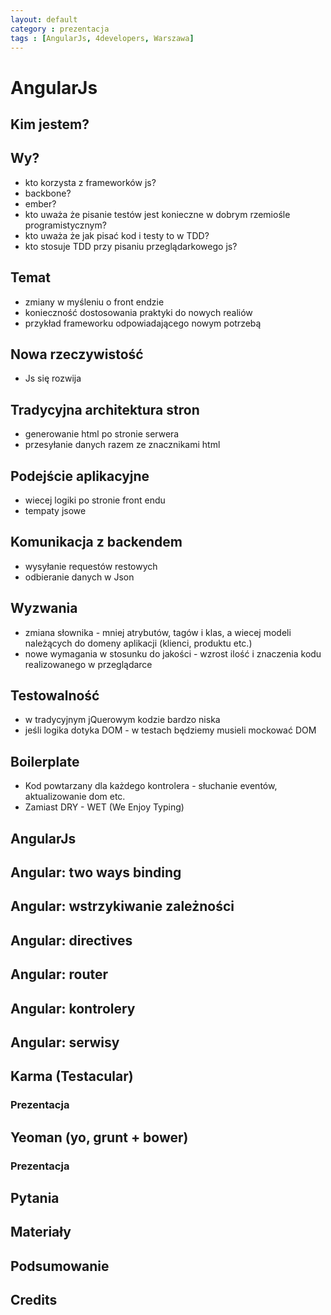 ```yaml
---
layout: default
category : prezentacja
tags : [AngularJs, 4developers, Warszawa]
---
```

# AngularJs
## Kim jestem?
## Wy?
* kto korzysta z frameworków js?
 * backbone?
 * ember?
* kto uważa że pisanie testów jest konieczne w dobrym rzemiośle programistycznym?
* kto uważa że jak pisać kod i testy to w TDD?
* kto stosuje TDD przy pisaniu przeglądarkowego js?

## Temat
* zmiany w myśleniu o front endzie
* konieczność dostosowania praktyki do nowych realiów
* przykład frameworku odpowiadającego nowym potrzebą

## Nowa rzeczywistość
* Js się rozwija 

## Tradycyjna architektura stron
* generowanie html po stronie serwera
* przesyłanie danych razem ze znacznikami html

## Podejście aplikacyjne
* wiecej logiki po stronie front endu
* tempaty jsowe

## Komunikacja z backendem
* wysyłanie requestów restowych 
* odbieranie danych w Json

## Wyzwania 
* zmiana słownika - mniej atrybutów, tagów i klas, a wiecej modeli należących do domeny aplikacji (klienci, produktu etc.)
* nowe wymagania w stosunku do jakości - wzrost ilość i znaczenia kodu realizowanego w przeglądarce

## Testowalność
* w tradycyjnym jQuerowym kodzie bardzo niska
* jeśli logika dotyka DOM - w testach będziemy musieli mockować DOM

## Boilerplate
* Kod powtarzany dla każdego kontrolera - słuchanie eventów, aktualizowanie dom etc.
* Zamiast DRY - WET (We Enjoy Typing)

## AngularJs

## Angular: two ways binding

## Angular: wstrzykiwanie zależności

## Angular: directives

## Angular: router

## Angular: kontrolery

## Angular: serwisy

## Karma (Testacular)

### Prezentacja

## Yeoman (yo, grunt + bower)

### Prezentacja

## Pytania

## Materiały

## Podsumowanie

## Credits
